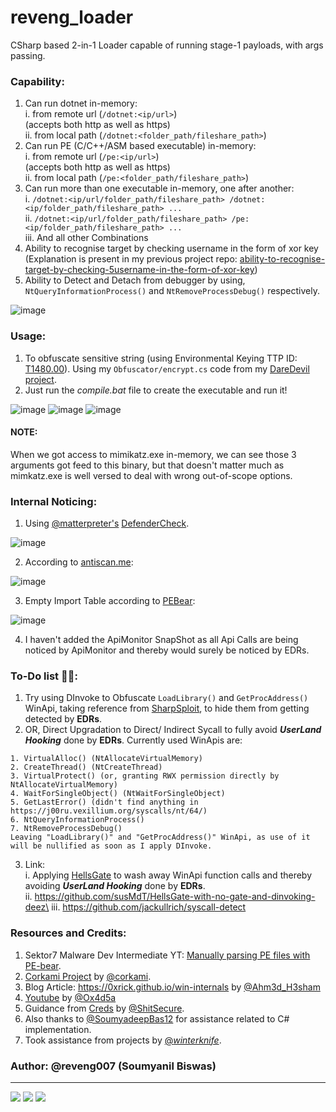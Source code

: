 # reveng_loader
CSharp based 2-in-1 Loader capable of running stage-1 payloads, with args passing.

### Capability:
1. Can run dotnet in-memory:\
  i. from remote url (`/dotnet:<ip/url>`)\
  (accepts both http as well as https)\
  ii. from local path (`/dotnet:<folder_path/fileshare_path>`)
2. Can run PE (C/C++/ASM based executable) in-memory:\
  i. from remote url (`/pe:<ip/url>`)\
  (accepts both http as well as https)\
  ii. from local path (`/pe:<folder_path/fileshare_path>`)
3. Can run more than one executable in-memory, one after another:\
  i. `/dotnet:<ip/url/folder_path/fileshare_path> /dotnet:<ip/folder_path/fileshare_path> ...`\
  ii. `/dotnet:<ip/url/folder_path/fileshare_path> /pe:<ip/folder_path/fileshare_path> ...`\
  iii. And all other Combinations
4. Ability to recognise target by checking username in the form of xor key (Explanation is present in my previous project repo: [ability-to-recognise-target-by-checking-5username-in-the-form-of-xor-key](https://github.com/reveng007/DareDevil/#ability-to-recognise-target-by-checking-username-in-the-form-of-xor-key))
5. Ability to Detect and Detach from debugger by using, `NtQueryInformationProcess()` and `NtRemoveProcessDebug()` respectively.

![image](https://github.com/reveng007/reveng_loader/blob/main/img/helpMenu.PNG?raw=true)

### Usage:
1. To obfuscate sensitive string (using Environmental Keying TTP ID: [T1480.00](https://attack.mitre.org/techniques/T1480/001/)). Using my `Obfuscator/encrypt.cs` code from my [DareDevil project](https://github.com/reveng007/DareDevil/).
2. Just run the _compile.bat_ file to create the executable and run it!

![image](https://github.com/reveng007/reveng_loader/blob/main/img/demo1.PNG?raw=true)
![image](https://github.com/reveng007/reveng_loader/blob/main/img/demo2.PNG?raw=true)
![image](https://github.com/reveng007/reveng_loader/blob/main/img/demo3.PNG?raw=true)

#### NOTE:
When we got access to mimikatz.exe in-memory, we can see those 3 arguments got feed to this binary, but that doesn't matter much as mimkatz.exe is well versed to deal with wrong out-of-scope options.

### Internal Noticing:

1. Using [@matterpreter's](https://twitter.com/matterpreter) [DefenderCheck](https://github.com/matterpreter/DefenderCheck).

![image](https://github.com/reveng007/reveng_loader/blob/main/img/DefenderCheck.png?raw=true)

2. According to [antiscan.me](https://antiscan.me/):

![image](https://github.com/reveng007/reveng_loader/blob/main/img/AntiScan.png?raw=true)

3. Empty Import Table according to [PEBear](https://github.com/hasherezade/pe-bear-releases):

![image](https://github.com/reveng007/reveng_loader/blob/main/img/No_imports.png?raw=true)

4. I haven't added the ApiMonitor SnapShot as all Api Calls are being noticed by ApiMonitor and thereby would surely be noticed by EDRs.

### To-Do list 👨‍🔧:
1. Try using DInvoke to Obfuscate `LoadLibrary()` and `GetProcAddress()` WinApi, taking reference from [SharpSploit](https://github.com/cobbr/SharpSploit/blob/master/SharpSploit/Execution/DynamicInvoke/Native.cs), to hide them from getting detected by **EDRs**.
2. OR, Direct Upgradation to Direct/ Indirect Sycall to fully avoid ***UserLand Hooking*** done by **EDRs**. Currently used WinApis are:
```
1. VirtualAlloc() (NtAllocateVirtualMemory)
2. CreateThread() (NtCreateThread)
3. VirtualProtect() (or, granting RWX permission directly by NtAllocateVirtualMemory)
4. WaitForSingleObject() (NtWaitForSingleObject)
5. GetLastError() (didn't find anything in https://j00ru.vexillium.org/syscalls/nt/64/)
6. NtQueryInformationProcess()
7. NtRemoveProcessDebug()
Leaving "LoadLibrary()" and "GetProcAddress()" WinApi, as use of it will be nullified as soon as I apply DInvoke.
```
3. Link:\
  i. Applying [HellsGate](https://github.com/sbasu7241/HellsGate) to wash away WinApi function calls and thereby avoiding ***UserLand Hooking*** done by **EDRs**.\
  ii. https://github.com/susMdT/HellsGate-with-no-gate-and-dinvoking-deez\
  iii. https://github.com/jackullrich/syscall-detect

### Resources and Credits:
1. Sektor7 Malware Dev Intermediate YT: [Manually parsing PE files with PE-bear](https://www.youtube.com/watch?v=ZLAYdGxN0IQ&t=1137s).
2. [Corkami Project](https://raw.githubusercontent.com/corkami/pics/master/binary/pe101/pe101-64.png) by [@corkami](https://twitter.com/corkami).
3. Blog Article: https://0xrick.github.io/win-internals by [@Ahm3d_H3sham](https://twitter.com/ahm3d_h3sham)
4. [Youtube](https://www.youtube.com/c/Tech69YT) by [@Ox4d5a](https://twitter.com/Ox4d5a)
5. Guidance from [Creds](https://github.com/S3cur3Th1sSh1t/Creds) by [@ShitSecure](https://twitter.com/ShitSecure).
5. Also thanks to [@SoumyadeepBas12](https://twitter.com/SoumyadeepBas12) for assistance related to C# implementation.
6. Took assistance from projects by [@_winterknife_](https://twitter.com/_winterknife_).

### Author: @reveng007 (Soumyanil Biswas)
---
[![](https://img.shields.io/badge/Twitter-@reveng007-1DA1F2?style=flat-square&logo=twitter&logoColor=white)](https://twitter.com/reveng007)
[![](https://img.shields.io/badge/LinkedIn-@SoumyanilBiswas-0077B5?style=flat-square&logo=linkedin&logoColor=white)](https://www.linkedin.com/in/soumyanil-biswas/)
[![](https://img.shields.io/badge/Github-@reveng007-0077B5?style=flat-square&logo=github&logoColor=black)](https://github.com/reveng007/)
